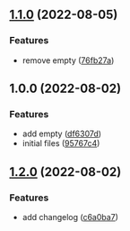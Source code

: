 ## [1.1.0](https://github.com/zeybek/toolchain/compare/v1.0.0...v1.1.0) (2022-08-05)


### Features

* remove empty ([76fb27a](https://github.com/zeybek/toolchain/commit/76fb27afc967c439a9cc25ed45516828f7b1b62e))

## 1.0.0 (2022-08-02)


### Features

* add empty ([df6307d](https://github.com/zeybek/toolchain/commit/df6307d4778e17ad8dab2566dda544f0dcc59a2d))
* initial files ([95767c4](https://github.com/zeybek/toolchain/commit/95767c4bb020aaacf0ba19c27db0324491babefc))

## [1.2.0](https://github.com/zeybek/toolchain/compare/v1.1.0...v1.2.0) (2022-08-02)


### Features

* add changelog ([c6a0ba7](https://github.com/zeybek/toolchain/commit/c6a0ba7b7de55d3c8768c6026673783c391410d4))
